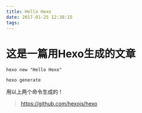 ```yaml
---
title: Hello Hexo
date: 2017-01-25 12:38:15
tags:
---
```


# 这是一篇用Hexo生成的文章

`hexo new "Hello Hexo"`

`hexo generate`

用以上两个命令生成的！

> <https://github.com/hexojs/hexo>



